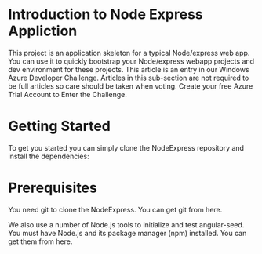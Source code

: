 # Introduction to Node Express Appliction
This project is an application skeleton for a typical Node/express web app. You can use it to quickly bootstrap your Node/express webapp projects and dev environment for these projects.
This article is an entry in our Windows Azure Developer Challenge. Articles in this sub-section are not required to be full articles so care should be taken when voting. Create your free Azure Trial Account to Enter the Challenge.
# Getting Started
To get you started you can simply clone the NodeExpress repository and install the dependencies:
# Prerequisites
You need git to clone the NodeExpress. You can get git from here.

We also use a number of Node.js tools to initialize and test angular-seed. You must have Node.js and its package manager (npm) installed. You can get them from here.
